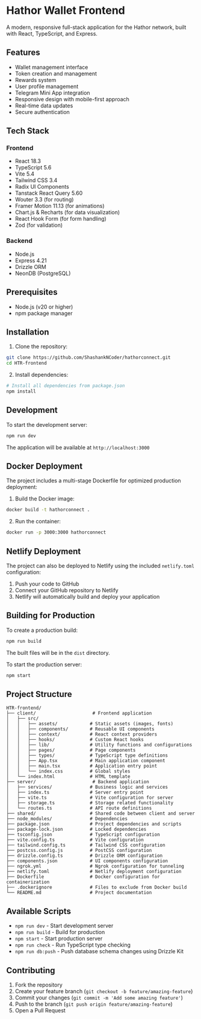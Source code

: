 # Hathor Wallet Frontend

A modern, responsive full-stack application for the Hathor network, built with React, TypeScript, and Express.

## Features

- Wallet management interface
- Token creation and management
- Rewards system
- User profile management
- Telegram Mini App integration
- Responsive design with mobile-first approach
- Real-time data updates
- Secure authentication

## Tech Stack

### Frontend
- React 18.3
- TypeScript 5.6
- Vite 5.4
- Tailwind CSS 3.4
- Radix UI Components
- Tanstack React Query 5.60
- Wouter 3.3 (for routing)
- Framer Motion 11.13 (for animations)
- Chart.js & Recharts (for data visualization)
- React Hook Form (for form handling)
- Zod (for validation)

### Backend
- Node.js
- Express 4.21
- Drizzle ORM
- NeonDB (PostgreSQL)

## Prerequisites

- Node.js (v20 or higher)
- npm package manager

## Installation

1. Clone the repository:
```bash
git clone https://github.com/ShashankNCoder/hathorconnect.git
cd HTR-frontend
```

2. Install dependencies:
```bash
# Install all dependencies from package.json
npm install
```

## Development

To start the development server:

```bash
npm run dev
```

The application will be available at `http://localhost:3000`

## Docker Deployment

The project includes a multi-stage Dockerfile for optimized production deployment:

1. Build the Docker image:

```bash
docker build -t hathorconnect .
```

2. Run the container:

```bash
docker run -p 3000:3000 hathorconnect
```

## Netlify Deployment

The project can also be deployed to Netlify using the included `netlify.toml` configuration:

1. Push your code to GitHub
2. Connect your GitHub repository to Netlify
3. Netlify will automatically build and deploy your application

## Building for Production

To create a production build:

```bash
npm run build
```

The built files will be in the `dist` directory.

To start the production server:

```bash
npm start
```

## Project Structure

```
HTR-frontend/
├── client/                     # Frontend application
│   ├── src/
│   │   ├── assets/            # Static assets (images, fonts)
│   │   ├── components/        # Reusable UI components
│   │   ├── context/           # React context providers
│   │   ├── hooks/             # Custom React hooks
│   │   ├── lib/               # Utility functions and configurations
│   │   ├── pages/             # Page components
│   │   ├── types/             # TypeScript type definitions
│   │   ├── App.tsx            # Main application component
│   │   ├── main.tsx           # Application entry point
│   │   └── index.css          # Global styles
│   └── index.html             # HTML template
├── server/                     # Backend application
│   ├── services/              # Business logic and services
│   ├── index.ts               # Server entry point
│   ├── vite.ts                # Vite configuration for server
│   ├── storage.ts             # Storage related functionality
│   └── routes.ts              # API route definitions
├── shared/                    # Shared code between client and server
├── node_modules/              # Dependencies
├── package.json               # Project dependencies and scripts
├── package-lock.json          # Locked dependencies
├── tsconfig.json              # TypeScript configuration
├── vite.config.ts             # Vite configuration
├── tailwind.config.ts         # Tailwind CSS configuration
├── postcss.config.js          # PostCSS configuration
├── drizzle.config.ts          # Drizzle ORM configuration
├── components.json            # UI components configuration
├── ngrok.yml                  # Ngrok configuration for tunneling
├── netlify.toml               # Netlify deployment configuration
├── Dockerfile                 # Docker configuration for containerization
├── .dockerignore              # Files to exclude from Docker build
└── README.md                  # Project documentation
```

## Available Scripts

- `npm run dev` - Start development server
- `npm run build` - Build for production
- `npm start` - Start production server
- `npm run check` - Run TypeScript type checking
- `npm run db:push` - Push database schema changes using Drizzle Kit

## Contributing

1. Fork the repository
2. Create your feature branch (`git checkout -b feature/amazing-feature`)
3. Commit your changes (`git commit -m 'Add some amazing feature'`)
4. Push to the branch (`git push origin feature/amazing-feature`)
5. Open a Pull Request

